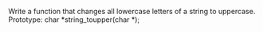 Write a function that changes all lowercase letters of a string to uppercase.
Prototype: char *string_toupper(char *);
